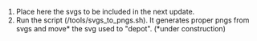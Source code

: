 1. Place here the svgs to be included in the next update.
2. Run the script (/tools/svgs_to_pngs.sh). It generates proper pngs from svgs and move* the svg used to "depot". (*under construction)

